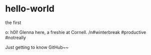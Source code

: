 # hello-world
the first

o: h0I! Glenna here, a freshie at Cornell. /n#winterbreak #productive #notreally

Just getting to know GitHub~~
